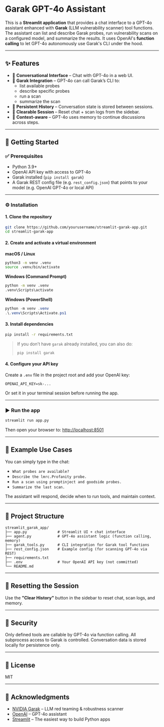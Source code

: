 # Garak GPT-4o Assistant

This is a **Streamlit application** that provides a chat interface to a GPT-4o assistant enhanced with **Garak** (LLM vulnerability scanner) tool functions. The assistant can list and describe Garak probes, run vulnerability scans on a configured model, and summarize the results. It uses OpenAI's **function calling** to let GPT-4o autonomously use Garak's CLI under the hood.

---

## ✨ Features

- 💬 **Conversational Interface** – Chat with GPT-4o in a web UI.
- 🧪 **Garak Integration** – GPT-4o can call Garak’s CLI to:
  - list available probes
  - describe specific probes
  - run a scan
  - summarize the scan
- 💾 **Persistent History** – Conversation state is stored between sessions.
- 🧼 **Clearable Session** – Reset chat + scan logs from the sidebar.
- 🧠 **Context-aware** – GPT-4o uses memory to continue discussions across steps.

---

## 🚀 Getting Started

### ✅ Prerequisites

- Python 3.9+
- OpenAI API key with access to GPT-4o
- Garak installed (`pip install garak`)
- A Garak REST config file (e.g. `rest_config.json`) that points to your model (e.g. OpenAI GPT-4o or local API)

---

### ⚙️ Installation

#### 1. Clone the repository

```bash
git clone https://github.com/yourusername/streamlit-garak-app.git
cd streamlit-garak-app
```

#### 2. Create and activate a virtual environment

**macOS / Linux**
```bash
python3 -m venv .venv
source .venv/bin/activate
```

**Windows (Command Prompt)**
```cmd
python -m venv .venv
.venv\Scripts\activate
```

**Windows (PowerShell)**
```powershell
python -m venv .venv
.\.venv\Scripts\Activate.ps1
```

#### 3. Install dependencies

```bash
pip install -r requirements.txt
```

> If you don’t have `garak` already installed, you can also do:
> ```bash
> pip install garak
> ```

#### 4. Configure your API key

Create a `.env` file in the project root and add your OpenAI key:

```env
OPENAI_API_KEY=sk-...
```

Or set it in your terminal session before running the app.

---

### ▶️ Run the app

```bash
streamlit run app.py
```

Then open your browser to: [http://localhost:8501](http://localhost:8501)

---

## 🧠 Example Use Cases

You can simply type in the chat:

- `What probes are available?`
- `Describe the lmrc.Profanity probe.`
- `Run a scan using promptinject and goodside probes.`
- `Summarize the last scan.`

The assistant will respond, decide when to run tools, and maintain context.

---

## 📁 Project Structure

```
streamlit_garak_app/
├── app.py              # Streamlit UI + chat interface
├── agent.py            # GPT-4o assistant logic (function calling, memory)
├── garak_tools.py      # CLI integration for Garak tool functions
├── rest_config.json    # Example config (for scanning GPT-4o via REST)
├── requirements.txt
├── .env                # Your OpenAI API key (not committed)
└── README.md
```

---

## 🧹 Resetting the Session

Use the **"Clear History"** button in the sidebar to reset chat, scan logs, and memory.

---

## 🔐 Security

Only defined tools are callable by GPT-4o via function calling. All subprocess access to Garak is controlled. Conversation data is stored locally for persistence only.

---

## 📜 License

MIT

---

## 🙌 Acknowledgments

- [NVIDIA Garak](https://github.com/NVIDIA/garak) – LLM red teaming & robustness scanner
- [OpenAI](https://platform.openai.com/docs/guides/gpt) – GPT-4o assistant
- [Streamlit](https://streamlit.io) – The easiest way to build Python apps
